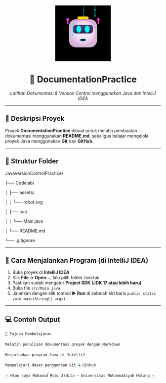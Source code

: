 <p align="center">
  <img src="https://raw.githubusercontent.com/mrobi27/JavaVersionControlPractice/main/assets/robot.svg" width="180" alt="Animated Robot">
</p>

<h1 align="center">🤖 DocumentationPractice</h1>

<p align="center">
  <em>Latihan Dokumentasi & Version Control menggunakan Java dan IntelliJ IDEA</em>
</p>

---

## 📘 Deskripsi Proyek
Proyek **DocumentationPractice** dibuat untuk melatih pembuatan dokumentasi menggunakan **README.md**, sekaligus belajar mengelola proyek Java menggunakan **Git** dan **GitHub**.

---

## 🧩 Struktur Folder

JavaVersionControlPractice/ 

├── Codelab/

│ ├── assets/

│ │ └── robot.svg

│ ├── src/

│ │ └── Main.java

│ └── README.md

└── .gitignore

---

## 🚀 Cara Menjalankan Program (di IntelliJ IDEA)
1. Buka proyek di **IntelliJ IDEA**
2. Klik **File → Open...**, lalu pilih folder `Codelab`
3. Pastikan sudah mengatur **Project SDK (JDK 17 atau lebih baru)**
4. Buka file `src/Main.java`
5. Jalankan dengan klik tombol **▶ Run** di sebelah kiri baris `public static void main(String[] args)`

---

## 💻 Contoh Output
```bash
🎯 Tujuan Pembelajaran

Melatih penulisan dokumentasi proyek dengan Markdown

Menjalankan program Java di IntelliJ

Mempelajari dasar penggunaan Git & GitHub

✨ Hloo saya Muhamad Robi Ardita — Universitas Muhammadiyah Malang ✨
